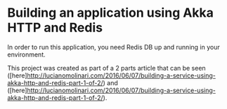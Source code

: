 Building an application using Akka HTTP and Redis
=========

In order to run this application, you need Redis DB up and running in your environment.

This project was created as part of a 2 parts article that can be seen ([here]http://lucianomolinari.com/2016/06/07/building-a-service-using-akka-http-and-redis-part-1-of-2/) and ([here]http://lucianomolinari.com/2016/06/07/building-a-service-using-akka-http-and-redis-part-1-of-2/).